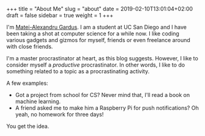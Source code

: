 +++
title = "About Me"
slug = "about"
date = 2019-02-10T13:01:04+02:00
draft = false
sidebar = true
weight = 1
+++

I'm [Matei-Alexandru Gardus](https://stormhub.io). I am a student at UC San Diego
and I have been taking a shot at computer science for a while now. I like coding
various gadgets and gizmos for myself, friends or even freelance around with close
friends.

I'm a master procrastinator at heart, as this blog suggests. However, I like to
consider myself a *productive* procrastinator. In other words, I like to do
something related to a topic as a procrastinating activity.

A few examples:

* Got a project from school for CS? Never mind that, I'll read a book on machine
  learning.
* A friend asked me to make him a Raspberry Pi for push notifications? Oh yeah,
  no homework for three days!

You get the idea.
